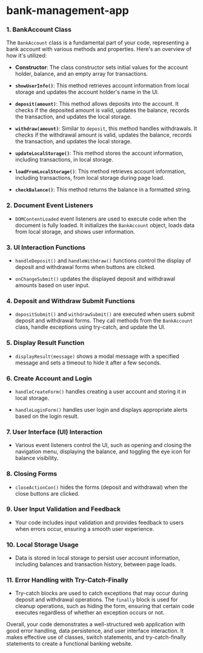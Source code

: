 # bank-management-app
### 1. **BankAccount Class**

The `BankAccount` class is a fundamental part of your code, representing a bank account with various methods and properties. Here's an overview of how it's utilized:

- **Constructor**: The class constructor sets initial values for the account holder, balance, and an empty array for transactions.

- **`showUserInfo()`**: This method retrieves account information from local storage and updates the account holder's name in the UI.

- **`deposit(amount)`**: This method allows deposits into the account. It checks if the deposited amount is valid, updates the balance, records the transaction, and updates the local storage.

- **`withdraw(amount)`**: Similar to `deposit`, this method handles withdrawals. It checks if the withdrawal amount is valid, updates the balance, records the transaction, and updates the local storage.

- **`updateLocalStorage()`**: This method stores the account information, including transactions, in local storage.

- **`loadFromLocalStorage()`**: This method retrieves account information, including transactions, from local storage during page load.

- **`checkBalance()`**: This method returns the balance in a formatted string.

### 2. **Document Event Listeners**

- `DOMContentLoaded` event listeners are used to execute code when the document is fully loaded. It initializes the `BankAccount` object, loads data from local storage, and shows user information.

### 3. **UI Interaction Functions**

- `handleDeposit()` and `handleWithdraw()` functions control the display of deposit and withdrawal forms when buttons are clicked.

- `onChangeSubmit()` updates the displayed deposit and withdrawal amounts based on user input.

### 4. **Deposit and Withdraw Submit Functions**

- `depositSubmit()` and `withdrawSubmit()` are executed when users submit deposit and withdrawal forms. They call methods from the `BankAccount` class, handle exceptions using try-catch, and update the UI.

### 5. **Display Result Function**

- `displayResult(message)` shows a modal message with a specified message and sets a timeout to hide it after a few seconds.

### 6. **Create Account and Login**

- `handleCreateForm()` handles creating a user account and storing it in local storage.

- `handleLoginForm()` handles user login and displays appropriate alerts based on the login result.

### 7. **User Interface (UI) Interaction**

- Various event listeners control the UI, such as opening and closing the navigation menu, displaying the balance, and toggling the eye icon for balance visibility.

### 8. **Closing Forms**

- `closeActionCon()` hides the forms (deposit and withdrawal) when the close buttons are clicked.

### 9. **User Input Validation and Feedback**

- Your code includes input validation and provides feedback to users when errors occur, ensuring a smooth user experience.

### 10. **Local Storage Usage**

- Data is stored in local storage to persist user account information, including balances and transaction history, between page loads.

### 11. **Error Handling with Try-Catch-Finally**

- Try-catch blocks are used to catch exceptions that may occur during deposit and withdrawal operations. The `finally` block is used for cleanup operations, such as hiding the form, ensuring that certain code executes regardless of whether an exception occurs or not.

Overall, your code demonstrates a well-structured web application with good error handling, data persistence, and user interface interaction. It makes effective use of classes, switch statements, and try-catch-finally statements to create a functional banking website.
